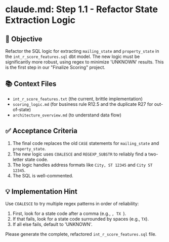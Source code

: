 # claude.md: Step 1.1 - Refactor State Extraction Logic

## 🎯 Objective
Refactor the SQL logic for extracting `mailing_state` and `property_state` in the `int_r_score_features.sql` dbt model. The new logic must be significantly more robust, using regex to minimize 'UNKNOWN' results. This is the first step in our "Finalize Scoring" project.

## 📚 Context Files
- `int_r_score_features.txt` (the current, brittle implementation)
- `scoring_logic.md` (for business rule R12.5 and the duplicate R27 for out-of-state)
- `architecture_overview.md` (to understand data flow)

## ✅ Acceptance Criteria
1.  The final code replaces the old `CASE` statements for `mailing_state` and `property_state`.
2.  The new logic uses `COALESCE` and `REGEXP_SUBSTR` to reliably find a two-letter state code.
3.  The logic handles address formats like `City, ST 12345` and `City ST 12345`.
4.  The SQL is well-commented.

## 💡 Implementation Hint
Use `COALESCE` to try multiple regex patterns in order of reliability:
1. First, look for a state code after a comma (e.g., `, TX `).
2. If that fails, look for a state code surrounded by spaces (e.g., ` TX `).
3. If all else fails, default to 'UNKNOWN'.

Please generate the complete, refactored `int_r_score_features.sql` file.